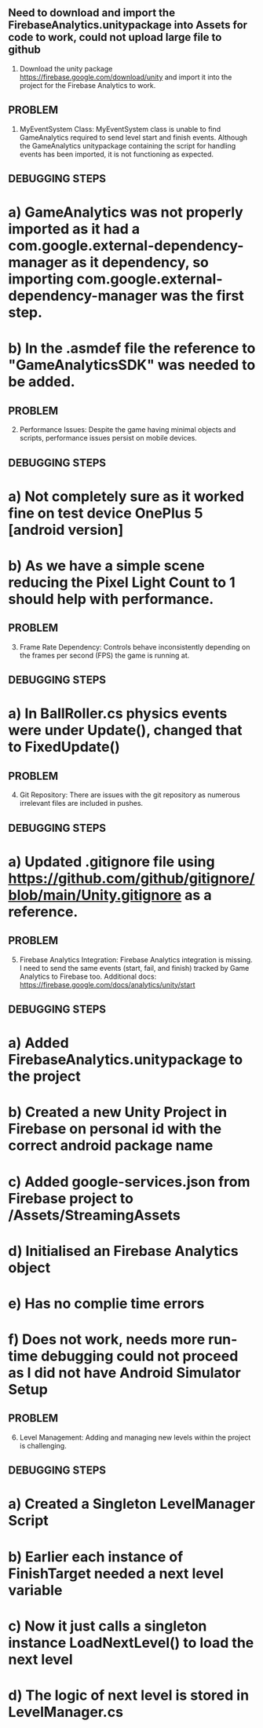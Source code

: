 
## Need to download and import the FirebaseAnalytics.unitypackage into Assets for code to work, could not upload large file to github
1) Download the unity package https://firebase.google.com/download/unity and import it into the project for the Firebase Analytics to work.


## PROBLEM
1) MyEventSystem Class: MyEventSystem class is unable to find GameAnalytics required to send level start and finish events. Although the GameAnalytics unitypackage containing the script for handling events has been imported, it is not functioning as expected.
## DEBUGGING STEPS
# a) GameAnalytics was not properly imported as it had a com.google.external-dependency-manager as it dependency, so importing com.google.external-dependency-manager was the first step.
# b) In the .asmdef file the reference to "GameAnalyticsSDK" was needed to be added.

## PROBLEM
2) Performance Issues: Despite the game having minimal objects and scripts, performance issues persist on mobile devices.
## DEBUGGING STEPS
# a) Not completely sure as it worked fine on test device OnePlus 5 [android version]
# b) As we have a simple scene reducing the Pixel Light Count to 1 should help with performance.

## PROBLEM
3) Frame Rate Dependency: Controls behave inconsistently depending on the frames per second (FPS) the game is running at.
## DEBUGGING STEPS
# a) In BallRoller.cs physics events were under Update(), changed that to FixedUpdate()

## PROBLEM
4) Git Repository: There are issues with the git repository as numerous irrelevant files are included in pushes.
## DEBUGGING STEPS
# a) Updated .gitignore file using https://github.com/github/gitignore/blob/main/Unity.gitignore as a reference.

## PROBLEM
5) Firebase Analytics Integration: Firebase Analytics integration is missing. I need to send the same events (start, fail, and finish) tracked by Game Analytics to Firebase too. Additional docs: https://firebase.google.com/docs/analytics/unity/start
## DEBUGGING STEPS
# a) Added FirebaseAnalytics.unitypackage to the project
# b) Created a new Unity Project in Firebase on personal id with the correct android package name
# c) Added google-services.json from Firebase project to /Assets/StreamingAssets
# d) Initialised an Firebase Analytics object
# e) Has no complie time errors
# f) Does not work, needs more run-time debugging could not proceed as I did not have Android Simulator Setup

## PROBLEM
6) Level Management: Adding and managing new levels within the project is challenging.
## DEBUGGING STEPS
# a) Created a Singleton LevelManager Script
# b) Earlier each instance of FinishTarget needed a next level variable
# c) Now it just calls a singleton instance LoadNextLevel() to load the next level
# d) The logic of next level is stored in LevelManager.cs
